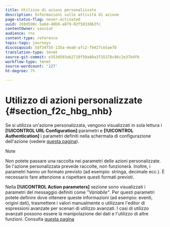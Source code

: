 ```yaml
---
title: Utilizzo di azioni personalizzate
description: Informazioni sulle attività di azione
page-status-flag: never-activated
uuid: 269d590c-5a6d-40b9-a879-02f5033863fc
contentOwner: sauviat
audience: rns
content-type: reference
topic-tags: journeys
discoiquuid: 5df34f55-135a-4ea8-afc2-f9427ce5ae7b
translation-type: tm+mt
source-git-commit: e353d593ab2710f50a88a3715378c86c2e37b4f6
workflow-type: tm+mt
source-wordcount: '127'
ht-degree: 7%

---
```



# Utilizzo di azioni personalizzate {#section_f2c_hbg_nhb}

Se si utilizza un&#39;azione personalizzata, vengono visualizzati in sola lettura i **[!UICONTROL URL Configuration]** parametri e **[!UICONTROL Authentication]** i parametri definiti nella schermata di configurazione dell&#39;azione (vedere [questa pagina](../action/about-custom-action-configuration.md)).

>[!NOTE]
>
>Non potete passare una raccolta nei parametri delle azioni personalizzate. Se l&#39;azione personalizzata prevede raccolte, non funzionerà. Inoltre, i parametri hanno un formato previsto (ad esempio: stringa, decimale ecc.). È necessario fare attenzione a rispettare questi formati previsti.

Nella **[!UICONTROL Action parameters]** sezione sono visualizzati i parametri del messaggio definiti come _&quot;Variabile&quot;_. Per questi parametri potete definire dove ottenere queste informazioni (ad esempio: eventi, origini dati), trasmettere i valori manualmente o utilizzare l&#39;editor di espressioni avanzate per scenari di utilizzo avanzati. I casi di utilizzo avanzati possono essere la manipolazione dei dati e l&#39;utilizzo di altre funzioni. Consulta [questa pagina](../expression/expressionadvanced.md)
